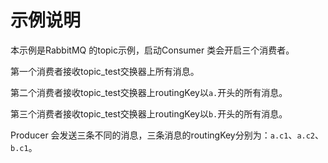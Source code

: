 # 示例说明

本示例是RabbitMQ 的topic示例，启动Consumer 类会开启三个消费者。

第一个消费者接收topic_test交换器上所有消息。

第二个消费者接收topic_test交换器上routingKey以`a.`开头的所有消息。

第三个消费者接收topic_test交换器上routingKey以`b.`开头的所有消息。

Producer 会发送三条不同的消息，三条消息的routingKey分别为：`a.c1`、`a.c2`、`b.c1`。
